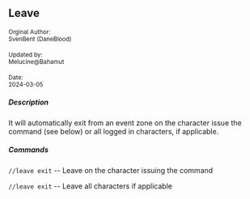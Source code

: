 ## Leave

<sup>Orginal Author:</sup>
<br>
<sup>SvenBent (DaneBlood)</sup>
<br><br>
<sup>Updated by:</sup>
<br>
<sup>Melucine@Bahamut</sup>
<br><br>
<sup>Date:</sup>
<br>
<sup>2024-03-05</sup>

##### Description

It will automatically exit from an event zone on the character issue the command (see below) or all logged in characters, if applicable. 

##### Commands

`//leave exit` -- Leave on the character issuing the command

`//leave exit` -- Leave all characters if applicable
